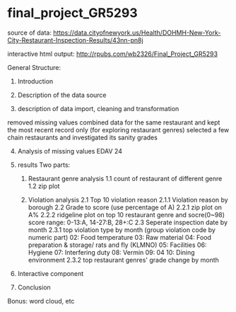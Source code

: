 # final_project_GR5293

source of data: https://data.cityofnewyork.us/Health/DOHMH-New-York-City-Restaurant-Inspection-Results/43nn-pn8j

interactive html output: http://rpubs.com/wb2326/Final_Project_GR5293

General Structure:

1. Introduction

2. Description of the data source

3. description of data import, cleaning and transformation

  removed missing values
  combined data for the same restaurant and kept the most recent record only (for exploring restaurant genres)
  selected a few chain restaurants and investigated its sanity grades
  
4. Analysis of missing values
    EDAV 24
5. results
  Two parts:
    1. Restaurant genre analysis
      1.1 count of restaurant of different genre
      1.2 zip plot

    2. Violation analysis
      2.1 Top 10 violation reason
        2.1.1 Violation reason by borough
      2.2 Grade to score (use percentage of A) 
        2.2.1 zip plot on A%
        2.2.2 ridgeline plot on top 10 restaurant genre and socre(0~98)
              score range: 0-13:A, 14-27:B, 28+:C
      2.3 Seperate inspection date by month
        2.3.1 top violation type by month (group violation code by numeric part)
              02: Food temperature
              03: Raw material
              04: Food preparation & storage/ rats and fly (KLMNO)
              05: Facilities 
              06: Hygiene
              07: Interfering duty
              08: Vermin
              09: 04
              10: Dining environment
        2.3.2 top restaurant genres' grade change by month


6. Interactive component

7. Conclusion

Bonus: word cloud, etc
